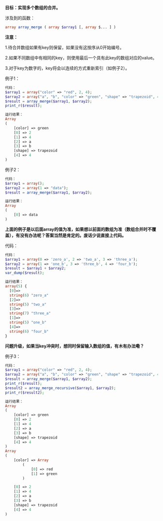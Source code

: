 **目标：实现多个数组的合并。**

涉及到的函数：

```php
array array_merge ( array $array1 [, array $... ] )
```

**注意：**

1.待合并数组如果有key则保留，如果没有这按序从0开始编号。

2.如果不同数组中有相同的key，则使用最后一个具有此key的数组对应的value。

3.对于key为数字的，key将会以连续的方式重新索引（如例子2）。

例子1：

```php
代码：
$array1 = array("color" => "red", 2, 4);
$array2 = array("a", "b", "color" => "green", "shape" => "trapezoid", 4);
$result = array_merge($array1, $array2);
print_r($result);

运行结果：
Array
(
    [color] => green
    [0] => 2
    [1] => 4
    [2] => a
    [3] => b
    [shape] => trapezoid
    [4] => 4
)
```

例子2：

```php
代码：
$array1 = array();
$array2 = array(1 => "data");
$result = array_merge($array1, $array2);

运行结果：
Array
(
    [0] => data
)
```

**上面的例子是以后面array的值为准，如果想以前面的数组为准（数组合并时不覆盖），有没有办法呢？答案当然是肯定的。废话少说直接上代码。**

代码：

```php
代码：
$array1 = array(0 => 'zero_a', 2 => 'two_a', 3 => 'three_a');
$array2 = array(1 => 'one_b', 3 => 'three_b', 4 => 'four_b');
$result = $array1 + $array2;
var_dump($result);

运行结果：
array(5) {
  [0]=>
  string(6) "zero_a"
  [2]=>
  string(5) "two_a"
  [3]=>
  string(7) "three_a"
  [1]=>
  string(5) "one_b"
  [4]=>
  string(6) "four_b"
}
```

**问题升级，如果当key冲突时，想同时保留输入数组的值，有木有办法嘞？**

例子3：

```php
代码：
$array1 = array("color" => "red", 2, 4);
$array2 = array("a", "b", "color" => "green", "shape" => "trapezoid", 4);
$result = array_merge($array1, $array2);
print_r($result);
$result2 = array_merge_recursive($array1, $array2);
print_r($result2);

运行结果：
Array
(
    [color] => green
    [0] => 2
    [1] => 4
    [2] => a
    [3] => b
    [shape] => trapezoid
    [4] => 4
)
Array
(
    [color] => Array
        (
            [0] => red
            [1] => green
        )

    [0] => 2
    [1] => 4
    [2] => a
    [3] => b
    [shape] => trapezoid
    [4] => 4
)
```



